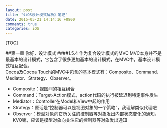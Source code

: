 ```yaml
---
layout: post
title: "《iOS设计模式解析》笔记"
date: 2015-05-21 14:14:16 +0800
comments: true
categories: iOS
---
```

<!--more-->

[TOC]

##第一章 你好，设计模式
####1.5.4 作为复合设计模式的MVC
MVC本身并不是最基本的设计模式，它包含了很多更加基本的设计模式，在MVC中，基本设计模式相互配合。  
Cocoa及Cocoa Touch的MVC中包含的基本模式有：Composite、Command、Mediator、Strategy、Observer。

- Composite：视图间的相互组合
- Command：Target-Action模式，action代码的执行被延迟到特定事件发生
- Mediator：Controller在Model和View中起的作用
- Strategy：原话是“控制器可以是视图对象的一个策略”，我理解类似代理吧
- Observer：模型对象向它所关注的控制器等对象发出内部状态变化的通知，KVO嘛，应该是模型对象向关注它的控制器等对象发出通知